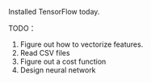 Installed TensorFlow today. 

TODO：
1. Figure out how to vectorize features.
2. Read CSV files
3. Figure out a cost function
4. Design neural network